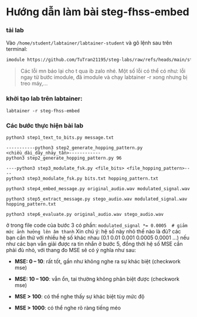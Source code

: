 # Hướng dẫn làm bài steg-fhss-embed

### tải lab

Vào `/home/student/labtainer/labtainer-student` và gõ lệnh sau trên terminal:
``` bash
imodule https://github.com/TuTran21195/steg-labs/raw/refs/heads/main/steg-fhss-embed/imodule.tar
```
> Các lỗi mn báo lại cho t qua ib zalo nhé. Một số lỗi có thể có như: lỗi ngay từ bước imodule, đã imodule và chạy labtainer -r xong nhưng bị treo máy,...
### khởi tạo lab trên labtainer:
```
labtainer -r steg-fhss-embed
```

### Các bước thực hiện bài lab

```
python3 step1_text_to_bits.py message.txt

-----------python3 step2_generate_hopping_pattern.py <chiều_dài_dãy_nhảy_tần>------------
python3 step2_generate_hopping_pattern.py 96

----python3 step3_modulate_fsk.py <file_bits> <file_hopping_pattern>----
python3 step3_modulate_fsk.py bits.txt hopping_pattern.txt

python3 step4_embed_message.py original_audio.wav modulated_signal.wav

python3 step5_extract_message.py stego_audio.wav modulated_signal.wav hopping_pattern.txt

python3 step6_evaluate.py original_audio.wav stego_audio.wav
```
ở trong file code của bước 3 có phần: `modulated_signal *= 0.0005  # giảm mức ảnh hưởng lên âm thanh`
Xin chú ý: hệ số này nhỏ thế nào là đủ?
các bạn cần thử với nhiều hệ số khác nhau (0.1 0.01 0.001 0.0005 0.0001 ...)
nếu như các bạn vẫn giải được ra tin nhắn ở bước 5, đồng thời hệ số MSE cần phải đủ nhỏ, với thang đo MSE sẽ có ý nghĩa như sau:

- **MSE: 0 – 10**: rất tốt, gần như không nghe ra sự khác biệt (checkwork mse)
    
- **MSE: 10 – 100**: vẫn ổn, tai thường không phân biệt được (checkwork mse)
    
- **MSE > 100**: có thể nghe thấy sự khác biệt tùy mức độ
    
- **MSE > 1000**: có thể nghe rõ ràng tiếng méo


